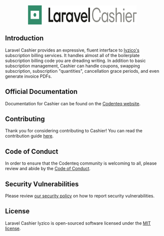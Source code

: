 <p align="center"><img width="355" height="62" src="/art/logo.svg" alt="Logo Laravel Cashier Iyzico"></p>

## Introduction

Laravel Cashier provides an expressive, fluent interface to [Iyzico's](https://iyzico.com) subscription billing services. It handles almost all of the boilerplate subscription billing code you are dreading writing. In addition to basic subscription management, Cashier can handle coupons, swapping subscription, subscription "quantities", cancellation grace periods, and even generate invoice PDFs.

## Official Documentation

Documentation for Cashier can be found on the [Codenteq website](https://docs.codenteq.com/docs/category/cashier-iyzico).

## Contributing

Thank you for considering contributing to Cashier! You can read the contribution guide [here](.github/CONTRIBUTING.md).

## Code of Conduct

In order to ensure that the Codenteq community is welcoming to all, please review and abide by the [Code of Conduct](https://codenteq.com/contributor-covenant-code-of-conduct/).

## Security Vulnerabilities

Please review [our security policy](https://github.com/codenteq/cashier-iyzico/security/policy) on how to report security vulnerabilities.

## License

Laravel Cashier Iyzico is open-sourced software licensed under the [MIT license](LICENSE).
